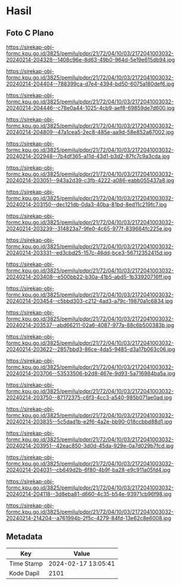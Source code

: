 # Hasil

## Foto C Plano

https://sirekap-obj-formc.kpu.go.id/3825/pemilu/pdpr/21/72/04/10/03/2172041003032-20240214-204328--1408c96e-8d63-49b0-964d-5e19e615db94.jpg

https://sirekap-obj-formc.kpu.go.id/3825/pemilu/pdpr/21/72/04/10/03/2172041003032-20240214-204404--788399ca-d7e4-4394-bd50-6075a180def6.jpg

https://sirekap-obj-formc.kpu.go.id/3825/pemilu/pdpr/21/72/04/10/03/2172041003032-20240214-204446--c78e0a44-1025-4cb9-aef8-69859de7d600.jpg

https://sirekap-obj-formc.kpu.go.id/3825/pemilu/pdpr/21/72/04/10/03/2172041003032-20240214-204809--47a1cea5-2ec8-485e-aa9d-58e852a67002.jpg

https://sirekap-obj-formc.kpu.go.id/3825/pemilu/pdpr/21/72/04/10/03/2172041003032-20240214-202948--7b4df365-a11d-43d1-b3d2-87fc7c9a3cda.jpg

https://sirekap-obj-formc.kpu.go.id/3825/pemilu/pdpr/21/72/04/10/03/2172041003032-20240214-203051--943a2d39-c3fb-4222-a086-eabb055437a8.jpg

https://sirekap-obj-formc.kpu.go.id/3825/pemilu/pdpr/21/72/04/10/03/2172041003032-20240214-203150--dec121db-0da3-40ba-81bd-8ed11c219fc7.jpg

https://sirekap-obj-formc.kpu.go.id/3825/pemilu/pdpr/21/72/04/10/03/2172041003032-20240214-203239--314823a7-9fe0-4c65-977f-839664fc225e.jpg

https://sirekap-obj-formc.kpu.go.id/3825/pemilu/pdpr/21/72/04/10/03/2172041003032-20240214-203331--ed3cbd25-157c-46dd-bce3-56712352415d.jpg

https://sirekap-obj-formc.kpu.go.id/3825/pemilu/pdpr/21/72/04/10/03/2172041003032-20240214-203408--e500bb22-b30a-41b5-abd5-1b33920716ff.jpg

https://sirekap-obj-formc.kpu.go.id/3825/pemilu/pdpr/21/72/04/10/03/2172041003032-20240214-203454--c5bbd303-c212-4ad3-a79c-19870a1c6834.jpg

https://sirekap-obj-formc.kpu.go.id/3825/pemilu/pdpr/21/72/04/10/03/2172041003032-20240214-203537--abd66211-02a6-4087-977a-88c6b500383b.jpg

https://sirekap-obj-formc.kpu.go.id/3825/pemilu/pdpr/21/72/04/10/03/2172041003032-20240214-203622--2857bbd3-86ce-4da5-9485-d3a17b063c06.jpg

https://sirekap-obj-formc.kpu.go.id/3825/pemilu/pdpr/21/72/04/10/03/2172041003032-20240214-203706--53533506-b2d8-467e-9d93-5a716984ba5a.jpg

https://sirekap-obj-formc.kpu.go.id/3825/pemilu/pdpr/21/72/04/10/03/2172041003032-20240214-203750--87172375-c6f3-4cc3-a540-985b071ae0ad.jpg

https://sirekap-obj-formc.kpu.go.id/3825/pemilu/pdpr/21/72/04/10/03/2172041003032-20240214-203835--5c5dad1b-e2f6-4a2e-bb90-018ccbbd88d1.jpg

https://sirekap-obj-formc.kpu.go.id/3825/pemilu/pdpr/21/72/04/10/03/2172041003032-20240214-203951--42eac850-3d0d-45da-929e-0a7d029b7fcd.jpg

https://sirekap-obj-formc.kpu.go.id/3825/pemilu/pdpr/21/72/04/10/03/2172041003032-20240214-204031--cb649d2b-6f80-4b9f-ba28-e9c911a05fd4.jpg

https://sirekap-obj-formc.kpu.go.id/3825/pemilu/pdpr/21/72/04/10/03/2172041003032-20240214-204118--3d8eba81-d660-4c35-b54e-93971cb96f98.jpg

https://sirekap-obj-formc.kpu.go.id/3825/pemilu/pdpr/21/72/04/10/03/2172041003032-20240214-214204--a761994b-2f5c-4279-84fd-13e62c8e6008.jpg


## Metadata

| Key        | Value               |
| ---------- | ------------------- |
| Time Stamp | 2024-02-17 13:05:41 |
| Kode Dapil | 2101                |



